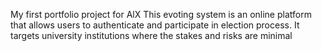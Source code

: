 My first portfolio project for AlX
This evoting system is an online platform that allows users to authenticate and participate in election process.
It targets university institutions where the stakes and risks are minimal 
